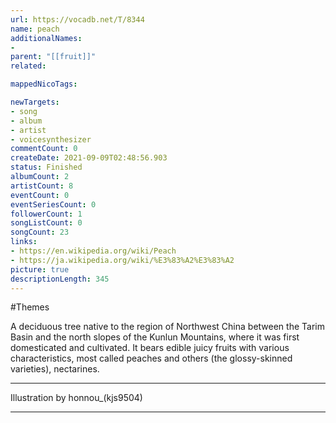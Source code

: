 ```yaml
---
url: https://vocadb.net/T/8344
name: peach
additionalNames: 
- 
parent: "[[fruit]]"
related:

mappedNicoTags:

newTargets:
- song
- album
- artist
- voicesynthesizer
commentCount: 0
createDate: 2021-09-09T02:48:56.903
status: Finished
albumCount: 2
artistCount: 8
eventCount: 0
eventSeriesCount: 0
followerCount: 1
songListCount: 0
songCount: 23
links: 
- https://en.wikipedia.org/wiki/Peach
- https://ja.wikipedia.org/wiki/%E3%83%A2%E3%83%A2
picture: true
descriptionLength: 345
---
```


#Themes

A deciduous tree native to the region of Northwest China between the Tarim Basin and the north slopes of the Kunlun Mountains, where it was first domesticated and cultivated. It bears edible juicy fruits with various characteristics, most called peaches and others (the glossy-skinned varieties), nectarines.
___
Illustration by honnou_(kjs9504)

---


